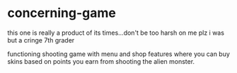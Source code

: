 # concerning-game
this one is really a product of its times...don't be too harsh on me plz i was but a cringe 7th grader

functioning shooting game with menu and shop features where you can buy skins based on points you earn from shooting the alien monster.
